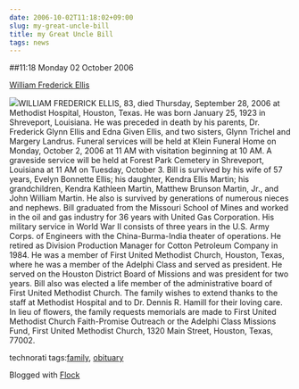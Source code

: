 ```yaml
---
date: 2006-10-02T11:18:02+09:00
slug: my-great-uncle-bill
title: my Great Uncle Bill
tags: news
---
```


##11:18 Monday 02 October 2006

[William Frederick Ellis](http://www.legacy.com/HoustonChronicle/DeathNotices.asp?Page=LifeStory&PersonId=19411270)

![](/images/peeps/family/ma_side/Great_Uncle_Bill/William_Frederick_Ellis.gif)WILLIAM FREDERICK ELLIS, 83, died Thursday, September 28, 2006 at Methodist Hospital, Houston, Texas. He was born January 25, 1923 in Shreveport, Louisiana. He was preceded in death by his parents, Dr. Frederick Glynn Ellis and Edna Given Ellis, and two sisters, Glynn Trichel and Margery Landrus. Funeral services will be held at Klein Funeral Home on Monday, October 2, 2006 at 11 AM with visitation beginning at 10 AM. A graveside service will be held at Forest Park Cemetery in Shreveport, Louisiana at 11 AM on Tuesday, October 3. Bill is survived by his wife of 57 years, Evelyn Bonnette Ellis; his daughter, Kendra Ellis Martin; his grandchildren, Kendra Kathleen Martin, Matthew Brunson Martin, Jr., and John William Martin. He also is survived by generations of numerous nieces and nephews. Bill graduated from the Missouri School of Mines and worked in the oil and gas industry for 36 years with United Gas Corporation. His military service in World War II consists of three years in the U.S. Army Corps. of Engineers with the China-Burma-India theater of operations. He retired as Division Production Manager for Cotton Petroleum Company in 1984. He was a member of First United Methodist Church, Houston, Texas, where he was a member of the Adelphi Class and served as president. He served on the Houston District Board of Missions and was president for two years. Bill also was elected a life member of the administrative board of First United Methodist Church. The family wishes to extend thanks to the staff at Methodist Hospital and to Dr. Dennis R. Hamill for their loving care. In lieu of flowers, the family requests memorials are made to First United Methodist Church Faith-Promise Outreach or the Adelphi Class Missions Fund, First United Methodist Church, 1320 Main Street, Houston, Texas, 77002.




technorati tags:[family](http://technorati.com/tag/family), [obituary](http://technorati.com/tag/obituary)





Blogged with [Flock](http://www.flock.com)
